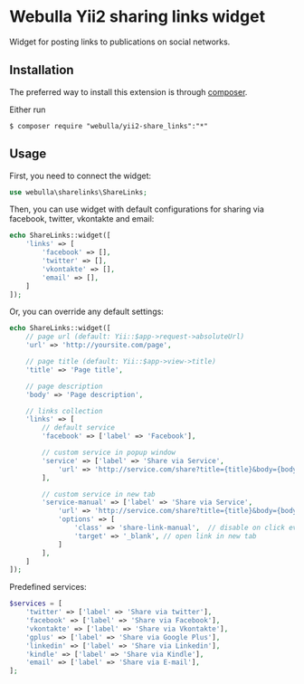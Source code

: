 Webulla Yii2 sharing links widget
======================

Widget for posting links to publications on social networks.

## Installation

The preferred way to install this extension is through [composer](http://getcomposer.org/download/).

Either run

```
$ composer require "webulla/yii2-share_links":"*"
```

## Usage

First, you need to connect the widget:
```php
use webulla\sharelinks\ShareLinks;
```

Then, you can use widget with default configurations for sharing via facebook, twitter, vkontakte and email:
```php
echo ShareLinks::widget([
	'links' => [
		'facebook' => [],
		'twitter' => [],
		'vkontakte' => [],
		'email' => [],
	]
]);
```

Or, you can override any default settings:
```php
echo ShareLinks::widget([
	// page url (default: Yii::$app->request->absoluteUrl)
	'url' => 'http://yoursite.com/page',

	// page title (default: Yii::$app->view->title)
	'title' => 'Page title',

	// page description
	'body' => 'Page description',

	// links collection
	'links' => [
        // default service
		'facebook' => ['label' => 'Facebook'],

		// custom service in popup window
		'service' => ['label' => 'Share via Service',
		    'url' => 'http://service.com/share?title={title}&body={body}&url={url}'
        ],

		// custom service in new tab
		'service-manual' => ['label' => 'Share via Service',
		    'url' => 'http://service.com/share?title={title}&body={body}&url={url}',
            'options' => [
                'class' => 'share-link-manual',  // disable on click event listening
                'target' => '_blank', // open link in new tab
            ]
        ],
	]
]);
```

Predefined services:
```php
$services = [
	'twitter' => ['label' => 'Share via twitter'],
	'facebook' => ['label' => 'Share via Facebook'],
	'vkontakte' => ['label' => 'Share via Vkontakte'],
	'gplus' => ['label' => 'Share via Google Plus'],
	'linkedin' => ['label' => 'Share via Linkedin'],
	'kindle' => ['label' => 'Share via Kindle'],
	'email' => ['label' => 'Share via E-mail'],
];
```
